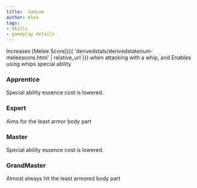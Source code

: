 ```yaml
---
title:  Sadism
author: Alex
tags:
- Skills
- gameplay details
---                               
```






Increases [Melee Score]({{ 'derivedstats/derivedstatenum-meleescore.html' | relative_url }}) when attacking with a whip, and Enables using whips special ability
### Apprentice
Special ability essence cost is lowered.

### Expert
Aims for the least armor body part

### Master
Special ability essence cost is lowered.

### GrandMaster
Almost always hit the least armored body part




